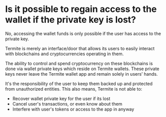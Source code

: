 # Is it possible to regain access to the wallet if the private key is lost?

No, accessing the wallet funds is only possible if the user has access to the private key.

Termite is merely an interface/door that allows its users to easily interact with blockchains and cryptocurrencies operating in them.

The ability to control and spend cryptocurrency on these blockchains is done via wallet private keys which reside on Termite wallets. These private keys never leave the Termite wallet app and remain solely in users’ hands.

It's the responsibility of the user to keep them backed up and protected from unauthorized entities. This also means, Termite is not able to:

- Recover wallet private key for the user if its lost
- Cancel user's transactions, or even know about them
- Interfere with user's tokens or access to the app in anyway
